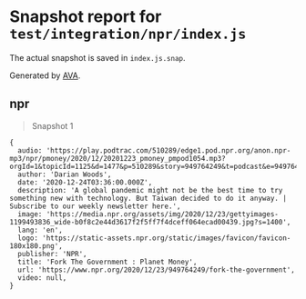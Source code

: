 # Snapshot report for `test/integration/npr/index.js`

The actual snapshot is saved in `index.js.snap`.

Generated by [AVA](https://avajs.dev).

## npr

> Snapshot 1

    {
      audio: 'https://play.podtrac.com/510289/edge1.pod.npr.org/anon.npr-mp3/npr/pmoney/2020/12/20201223_pmoney_pmpod1054.mp3?orgId=1&topicId=1125&d=1477&p=510289&story=949764249&t=podcast&e=949764249&dl=1&siteplayer=true&size=23584686&awCollectionId=510289&awEpisodeId=949764249&dl=1',
      author: 'Darian Woods',
      date: '2020-12-24T03:36:00.000Z',
      description: 'A global pandemic might not be the best time to try something new with technology. But Taiwan decided to do it anyway. | Subscribe to our weekly newsletter here.',
      image: 'https://media.npr.org/assets/img/2020/12/23/gettyimages-1199493836_wide-b0f8c2e44d3617f2f5ff7f4dceff064ecad00439.jpg?s=1400',
      lang: 'en',
      logo: 'https://static-assets.npr.org/static/images/favicon/favicon-180x180.png',
      publisher: 'NPR',
      title: 'Fork The Government : Planet Money',
      url: 'https://www.npr.org/2020/12/23/949764249/fork-the-government',
      video: null,
    }
